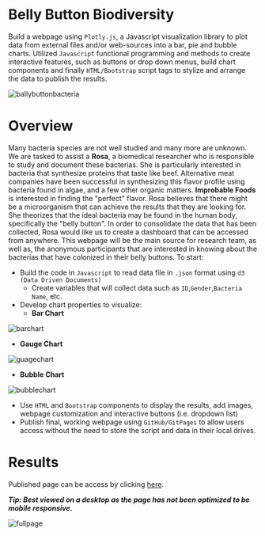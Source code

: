 # Belly Button Biodiversity

Build a webpage using `Plotly.js`, a Javascript visualization library to plot data from external files and/or web-sources into a bar, pie and bubble charts. Utilized `Javascript` functional programming and methods to create interactive features, such as buttons or drop down menus, build chart components and finally `HTML/Bootstrap` script tags to stylize and arrange the data to publish the results.

![ballybuttonbacteria](https://user-images.githubusercontent.com/103727169/185851444-b9cc51a6-d280-4d43-92d4-854d6b18dda0.png)

# Overview

Many bacteria species are not well studied and many more are unknown. We are tasked to assist a **Rosa**, a biomedical researcher who is responsible to study and document these bacterias.  She is particularly interested in bacteria that synthesize proteins that taste like beef. Alternative meat companies have been successful in synthesizing this flavor profile using bacteria found in algae, and a few other organic matters. **Improbable Foods** is interested in finding the "perfect" flavor. Rosa believes that there might be a microorganism that can achieve the results that they are looking for. She theorizes that the ideal bacteria may be found in the human body, specifically the "belly button". In order to consolidate the data that has been collected, Rosa would like us to create a dashboard that can be accessed from anywhere. This webpage will be the main source for research team, as well as, the anonymous participants that are interested in knowing about the bacterias that have colonized in their belly buttons. To start:

* Build the code in `Javascript` to read data file in `.json` format using `d3 (Data Driven Documents)`
  * Create variables that will collect data such as `ID`,`Gender`,`Bacteria Name`, etc.
* Develop chart properties to visualize:
  * **Bar Chart**
  
![barchart](https://user-images.githubusercontent.com/103727169/185851483-d04f844d-cade-4391-9727-0de02844d1e1.png)
 
  * **Gauge Chart**
 
![guagechart](https://user-images.githubusercontent.com/103727169/185851523-1d05af12-f3e2-447a-b926-9cc4126645e4.png)
 
  * **Bubble Chart**
 
![bubblechart](https://user-images.githubusercontent.com/103727169/185851576-ec4b32b5-606d-4894-bff4-697b6cc3c48d.png)

* Use `HTML` and `Bootstrap` components to display the results, add images, webpage customization and interactive buttons (i.e. dropdown list)
* Publish final, working webpage using `GitHub/GitPages` to allow users access without the need to store the script and data in their local drives.

# Results

Published page can be access by clicking [here](https://munno88.github.io/BellyButtonBiodiversity-plotly/). 

***Tip: Best viewed on a desktop as the page has not been optimized to be mobile responsive.***

![fullpage](https://user-images.githubusercontent.com/103727169/185851629-ebe4403e-b84c-4876-9315-1910531afcad.png)



